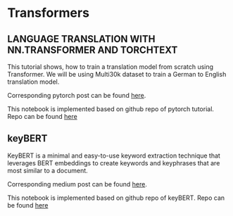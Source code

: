 # Transformers
## LANGUAGE TRANSLATION WITH NN.TRANSFORMER AND TORCHTEXT
This tutorial shows, how to train a translation model from scratch using Transformer. We will be using Multi30k dataset to train a German to English translation model.

Corresponding pytorch post can be found [here](https://pytorch.org/tutorials/beginner/translation_transformer.html).

This notebook is implemented based on github repo of pytorch tutorial. Repo can be found [here](https://github.com/pytorch/tutorials/blob/master/beginner_source/translation_transformer.py)

## keyBERT
KeyBERT is a minimal and easy-to-use keyword extraction technique that leverages BERT embeddings to create keywords and keyphrases that are most similar to a document.

Corresponding medium post can be found [here](https://towardsdatascience.com/keyword-extraction-with-bert-724efca412ea).

This notebook is implemented based on github repo of keyBERT. Repo can be found [here](https://github.com/MaartenGr/KeyBERT)
